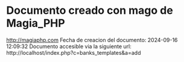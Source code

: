 # Documento creado con mago de Magia_PHP 
http://magiaphp.com 
Fecha de creacion del documento: 2024-09-16 12:09:32 
Documento accesible via la siguiente url:  
http://localhost/index.php?c=banks_templates&a=add 

